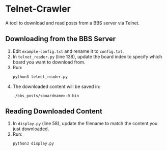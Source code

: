 # Telnet-Crawler  
A tool to download and read posts from a BBS server via Telnet.  

## Downloading from the BBS Server  
1. Edit `example-config.txt` and rename it to `config.txt`.  
2. In `telnet_reader.py` (line 138), update the board index to specify which board you want to download from.  
3. Run:  
   ```sh
   python3 telnet_reader.py
   ```
4. The downloaded content will be saved in:  
   ```
   ./bbs_posts/<boardname>-0.bin
   ```

## Reading Downloaded Content  
1. In `display.py` (line 58), update the filename to match the content you just downloaded.  
2. Run:  
   ```sh
   python3 display.py
   ```